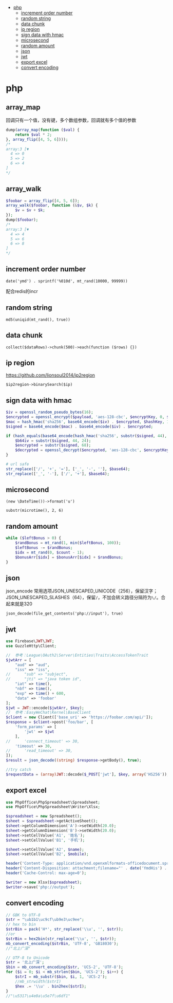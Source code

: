 <!--ts-->
* [php](#php)
   * [increment order number](#increment-order-number)
   * [random string](#random-string)
   * [data chunk](#data-chunk)
   * [ip region](#ip-region)
   * [sign data with hmac](#sign-data-with-hmac)
   * [microsecond](#microsecond)
   * [random amount](#random-amount)
   * [json](#json)
   * [jwt](#jwt)
   * [export excel](#export-excel)
   * [convert encoding](#convert-encoding)
<!--te-->

# php

## array_map

回调只有一个值，没有键，多个数组参数，回调就有多个值的参数

```php
dump(array_map(function ($val) {
    return $val * 2;
}, array_flip([4, 5, 6])));
/*
array:3 [▼
  4 => 0
  5 => 2
  6 => 4
]
*/
```
## array_walk

```php
$foobar = array_flip([4, 5, 6]);
array_walk($foobar, function (&$v, $k) {
    $v = $v + $k;
});
dump($foobar);
/*
array:3 [▼
  4 => 4
  5 => 6
  6 => 8
]
*/
```
## increment order number

  `date('ymd') . sprintf('%010d', mt_rand(10000, 99999))`
  
  配合redis的incr

## random string

  `md5(uniqid(mt_rand(), true))`

## data chunk

  `collect($dataRows)->chunk(500)->each(function ($rows) {})`

## ip region

  https://github.com/lionsoul2014/ip2region

  `$ip2region->binarySearch($ip)`

## sign data with hmac

  ```php
  $iv = openssl_random_pseudo_bytes(16);
  $encrypted = openssl_encrypt($payload, 'aes-128-cbc', $encryptKey, 0, $iv);
  $mac = hash_hmac('sha256', base64_encode($iv) . $encrypted, $hashKey, 1);
  $signed = base64_encode($mac) . base64_encode($iv) . $encrypted;
  
  if (hash_equals(base64_encode(hash_hmac('sha256', substr($signed, 44), $hashKey, 1)), substr($signed, 0, 44))) {
      $b64iv = substr($signed, 44, 24);
      $encrypted = substr($signed, 68);
      $decrypted = openssl_decrypt($encrypted, 'aes-128-cbc', $encryptKey, 0, base64_decode($b64iv));
  }
  
  # url safe
  str_replace(['/', '+', '='], ['_', '-', ''], $base64);
  str_replace(['_', '-'], ['/', '+'], $base64);
  ```
  
## microsecond

  `(new \DateTime())->format('u')`
  
  `substr(microtime(), 2, 6)`
  
## random amount

  ```php
  while ($leftBonus > 0) {
      $randBonus = mt_rand(1, min($leftBonus, 100));
      $leftBonus -= $randBonus;
      $idx = mt_rand(0, $count - 1);
      $bonusArr[$idx] = $bonusArr[$idx] + $randBonus;
  }
  ```

## json
  
  json_encode 常用选项JSON_UNESCAPED_UNICODE（256），保留汉字；JSON_UNESCAPED_SLASHES（64），保留`/`，不加会转义路径分隔符为`\/`。合起来就是320
  
  `json_decode(file_get_contents('php://input'), true)`
  
## jwt

  ```php
  use Firebase\JWT\JWT;
  use GuzzleHttp\Client;
  
//  参考：League\OAuth2\Server\Entities\Traits\AccessTokenTrait
  $jwtArr = [
      "aud" => "aud",
      "iss" => "iss",
//      "sub" => "subject",
//      "jti" => "java token id",
      "iat" => time(),
      "nbf" => time(),
      "exp" => time() + 600,
      "data" => 'foobar'
  ];
  $jwt = JWT::encode($jwtArr, $key);
//  参考：EasyWeChat\Kernel\BaseClient
  $client = new Client(['base_uri' => 'https://foobar.com/api/']);
  $response = $client->post('foo/bar', [
      'form_params' => [
          'jwt' => $jwt
      ],
//      'connect_timeout' => 30,
      'timeout' => 30,
//      'read_timeout' => 30,
  ]);
  $result = json_decode((string) $response->getBody(), true);
  
  //try catch
  $requestData = (array)JWT::decode($_POST['jwt'], $key, array('HS256'));
  ```

## export excel

  ```php
  use PhpOffice\PhpSpreadsheet\Spreadsheet;
  use PhpOffice\PhpSpreadsheet\Writer\Xlsx;
  
  $spreadsheet = new Spreadsheet();
  $sheet = $spreadsheet->getActiveSheet();
  $sheet->getColumnDimension('A')->setWidth(20.0);
  $sheet->getColumnDimension('B')->setWidth(20.0);
  $sheet->setCellValue('A1', '姓名');
  $sheet->setCellValue('B1', '手机');
  
  $sheet->setCellValue('A2', $name);
  $sheet->setCellValue('B2', $mobile);
  
  header('Content-Type: application/vnd.openxmlformats-officedocument.spreadsheetml.sheet');
  header('Content-Disposition: attachment;filename="' . date('YmdHis') . '.xlsx"');
  header('Cache-Control: max-age=0');
  
  $writer = new Xlsx($spreadsheet);
  $writer->save('php://output');
  ```

## convert encoding

```php
// GBK to UTF-8
$str = "\ub1b1\uc9cf\ub9e3\uc9ee";
// hex to bin
$strBin = pack('H*', str_replace('\\u', '', $str));
//or
$strBin = hex2bin(str_replace('\\u', '', $str));
mb_convert_encoding($strBin, 'UTF-8', 'GB18030');
//"北上广深"

// UTF-8 to Unicode
$str = '北上广深';
$bin = mb_convert_encoding($str, 'UCS-2', 'UTF-8');
for ($i = 0; $i < mb_strlen($bin, 'UCS-2'); $i++) {
    $strI = mb_substr($bin, $i, 1, 'UCS-2');
    //mb_strwidth($strI)
    $hex .= '\\u' . bin2hex($strI);
}
//"\u5317\u4e0a\u5e7f\u6df1"
```
